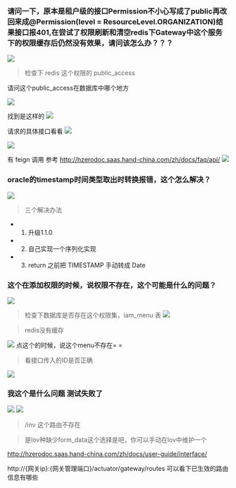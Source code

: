 ### 请问一下，原本是租户级的接口Permission不小心写成了public再改回来成@Permission(level = ResourceLevel.ORGANIZATION)结果接口报401,在尝试了权限刷新和清空redis下Gateway中这个服务下的权限缓存后仍然没有效果，请问该怎么办？？？

![](https://img2018.cnblogs.com/blog/1231979/201911/1231979-20191125172238217-1637441145.png)

>检查下 redis 这个权限的 public_access

请问这个public_access在数据库中哪个地方

![](https://img2018.cnblogs.com/blog/1231979/201911/1231979-20191125172310874-1126593524.png)


找到是这样的
![](https://img2018.cnblogs.com/blog/1231979/201911/1231979-20191125172401074-107491774.png)


请求的具体接口看看
![](https://img2018.cnblogs.com/blog/1231979/201911/1231979-20191125172510281-368603170.png)

![](https://img2018.cnblogs.com/blog/1231979/201911/1231979-20191125172449843-987268807.png)

有 feign 调用
参考 http://hzerodoc.saas.hand-china.com/zh/docs/faq/api/
![](https://img2018.cnblogs.com/blog/1231979/201911/1231979-20191125172533561-956836688.png)



### oracle的timestamp时间类型取出时转换报错，这个怎么解决？

![](https://img2018.cnblogs.com/blog/1231979/201911/1231979-20191125111756987-987355525.png)
>三个解决办法
- 1. 升级1.1.0
- 2. 自己实现一个序列化实现
- 3. return 之前把 TIMESTAMP 手动转成 Date



### 这个在添加权限的时候，说权限不存在，这个可能是什么的问题？
![](https://img2018.cnblogs.com/blog/1231979/201911/1231979-20191125171400803-1812468129.png)

>检查下数据库是否存在这个权限集，iam_menu 表
![](https://img2018.cnblogs.com/blog/1231979/201911/1231979-20191125171527595-1675875521.png)

>redis没有缓存

![](https://img2018.cnblogs.com/blog/1231979/201911/1231979-20191125171601272-173960155.png)
点这个的时候，说这个menu不存在= =

>看接口传入的ID是否正确


![](https://img2018.cnblogs.com/blog/1231979/201911/1231979-20191125171646000-824209255.png)



###  我这个是什么问题 测试失败了
![](https://img2018.cnblogs.com/blog/1231979/201911/1231979-20191125171853546-1970242132.png)
![](https://img2018.cnblogs.com/blog/1231979/201911/1231979-20191125171902768-191138835.png)

>/inv 这个路由不存在


>是lov种缺少form_data这个选择是吧，你可以手动在lov中维护一个

http://hzerodoc.saas.hand-china.com/zh/docs/user-guide/interface/

http://{网关ip}:{网关管理端口}/actuator/gateway/routes 可以看下已生效的路由信息有哪些

